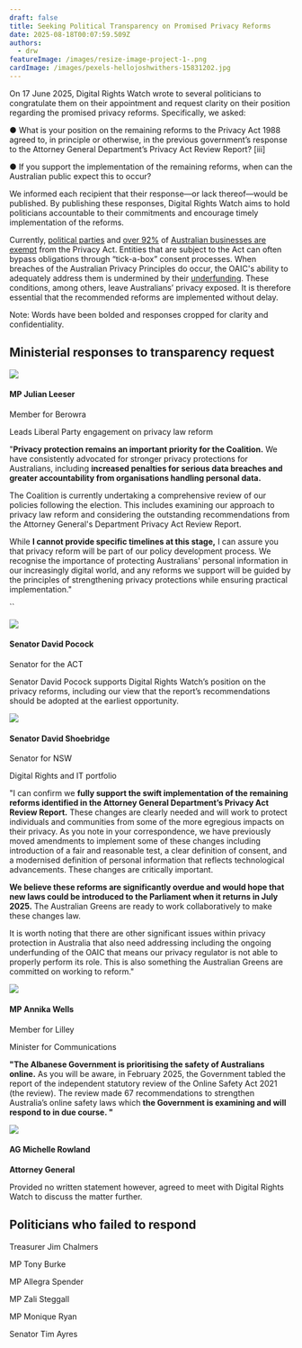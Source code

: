 ```yaml
---
draft: false
title: Seeking Political Transparency on Promised Privacy Reforms
date: 2025-08-18T00:07:59.509Z
authors:
  - drw
featureImage: /images/resize-image-project-1-.png
cardImage: /images/pexels-hellojoshwithers-15831202.jpg
---
```

On 17 June 2025, Digital Rights Watch wrote to several politicians to congratulate them on their appointment and request clarity on their position regarding the promised privacy reforms. Specifically, we asked:

● What is your position on the remaining reforms to the Privacy Act 1988 agreed to, in principle or otherwise, in the previous government’s response to the Attorney General Department’s Privacy Act Review Report? \[iii] 

● If you support the implementation of the remaining reforms, when can the Australian public expect this to occur?

We informed each recipient that their response—or lack thereof—would be published. By publishing these responses, Digital Rights Watch aims to hold politicians accountable to their commitments and encourage timely implementation of the reforms.

Currently, [political parties](https://www.oaic.gov.au/privacy/your-privacy-rights/more-privacy-rights/political-parties-and-elections#:~:text=A%20registered%20political%20party%20is,of%20a%20local%20government%20authority.) and [over 92%](https://www.abs.gov.au/statistics/economy/business-indicators/counts-australian-businesses-including-entries-and-exits/latest-release) of [Australian businesses are exempt](https://www.oaic.gov.au/privacy/privacy-guidance-for-organisations-and-government-agencies/organisations/small-business) from the Privacy Act. Entities that are subject to the Act can often bypass obligations through “tick-a-box” consent processes. When breaches of the Australian Privacy Principles do occur, the OAIC's ability to adequately address them is undermined by their [underfunding](https://australiainstitute.org.au/post/underfunded-accountability-institutions/). These conditions, among others, leave Australians’ privacy exposed. It is therefore essential that the recommended reforms are implemented without delay.

Note: Words have been bolded and responses cropped for clarity and confidentiality.

## Ministerial responses to transparency request

![](/images/julian-leeser.jpg)

#### **MP Julian Leeser**

Member for Berowra

Leads Liberal Party engagement on privacy law reform

"**Privacy protection remains an important priority for the Coalition.** We have consistently advocated for stronger privacy protections for Australians, including **increased penalties for serious data breaches and greater accountability from organisations handling personal data.**

The Coalition is currently undertaking a comprehensive review of our policies following the election. This includes examining our approach to privacy law reform and considering the outstanding recommendations from the Attorney General's Department Privacy Act Review Report.

While **I cannot provide specific timelines at this stage,** I can assure you that privacy reform will be part of our policy development process. We recognise the importance of protecting Australians' personal information in our increasingly digital world, and any reforms we support will be guided by the principles of strengthening privacy protections while ensuring practical implementation."





``

![](/images/sen-d-p.jpeg)

#### **Senator David Pocock**

Senator for the ACT

Senator David Pocock supports Digital Rights Watch’s position on the privacy reforms, including our view that the report’s recommendations should be adopted at the earliest opportunity.





![](/images/sen-ds.jpeg)

#### **Senator David Shoebridge**

Senator for NSW

Digital Rights and IT portfolio

"I can confirm we **fully support the swift implementation of the remaining reforms identified in the Attorney General Department’s Privacy Act Review Report.** These changes are clearly needed and will work to protect individuals and communities from some of the more egregious impacts on their privacy. As you note in your correspondence, we have previously moved amendments to implement some of these changes including introduction of a fair and reasonable test, a clear definition of consent, and a modernised definition of personal information that reflects technological advancements. These changes are critically important.

**We believe these reforms are significantly overdue and would hope that new laws could be introduced to the Parliament when it returns in July 2025.** The Australian Greens are ready to work collaboratively to make these changes law.

It is worth noting that there are other significant issues within privacy protection in Australia that also need addressing including the ongoing underfunding of the OAIC that means our privacy regulator is not able to properly perform its role. This is also something the Australian Greens are committed on working to reform."





![](/images/anika-wells.jpeg)

#### **MP Annika Wells**

Member for Lilley

Minister for Communications

**"The Albanese Government is prioritising the safety of Australians online.** As you will be aware, in February 2025, the Government tabled the report of the independent statutory review of the Online Safety Act 2021 (the review). The review made 67 recommendations to strengthen Australia’s online safety laws which **the Government is examining and will respond to in due course. "**





![](/images/michelle_rowland.jpg)

#### **AG Michelle Rowland**

**Attorney General**

Provided no written statement however, agreed to meet with Digital Rights Watch to discuss the matter further.



## Politicians who failed to respond

Treasurer Jim Chalmers 

MP Tony Burke

MP Allegra Spender

MP Zali Steggall

MP Monique Ryan

Senator Tim Ayres